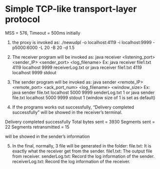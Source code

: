 # Simple TCP­-like transport-­layer protocol

MSS = 576, Timeout = 500ms initially

1. the proxy is invoked as:
./newudpl -o localhost:4119 -i localhost:9999 -p5000:6000 -L 20 -B 20 -d 1.5

2. The receiver program will be invoked as:
java receiver <filename> <listening_port> <sender_IP> <sender_port> <log_filename>
Ex: java receiver file1.txt 4119 localhost 9999 receiverLog.txt
or java receiver file1.txt 4119 localhost 9999 stdout

3. The sender program will be invoked as:
java sender <filename> <remote_IP> <remote_port> <ack_port_num> <log_filename> <window_size>
Ex: java sender file.txt localhost 5000 9999 senderLog.txt 1
or java sender file.txt localhost 5000 9999 stdout 1
(window size of 1 is set as default)

4. If the programs works out successfully,
“Delivery completed successfully” will be showed in the receiver’s terminal.

Delivery completed successfully
Total bytes sent = 3930
Segments sent = 22
Segments retransmitted = 15

will be showed in the sender’s information

5. In the final, normally, 3 file will be generated in the folder: 
file.txt: It is exactly what the receiver get from the sender.
file1.txt: The output file from receiver.
senderLog.txt: Record the log information of the sender.
receiverLog.txt: Record the log information of the receiver.






